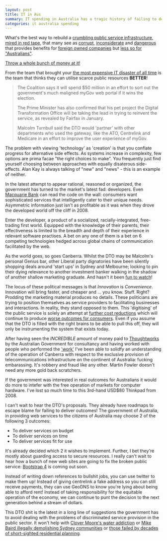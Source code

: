 ```yaml
---
layout: post
title: IT in Aus
summary: IT spending in Australia has a tragic history of failing to deliver outcomes for those who pay for it. The Turnbull government has just announced the next script for the next failure.
categories: it australia spending
---
```

What's the best way to rebuild a [crumbling public service infrastructure](http://www.bloomberg.com/news/articles/2016-06-26/australian-election-2016-what-you-need-to-know), [mired in red tape](http://www.smh.com.au/national/public-service/this-man-beat-centrelinks-system-and-he-says-you-can-too-20160127-gmet74.html), that many see as [corrupt](http://www.abc.net.au/news/2016-06-28/us-air-force-border-force-members-allegedly-in-syndicates/7548126), [inconsiderate](http://www.smh.com.au/nsw/sydney-siege-inquest-katrina-dawson-sustained-at-least-seven-gunshot-wounds-20160627-gpt7qs.html) and [dangerous](http://www.abc.net.au/news/2016-06-06/vision-released-police-officer-pulls-gun-on-motorist-outback-qld/7482950) that provides benefits for [foreign owned companies](http://www.abc.net.au/news/2012-01-18/11pc-of-farm-land-foreign-owned/3781324) but [less so for "Australians"](http://www.smh.com.au/business/the-economy/australian-wages-growth-hits-the-wall-20141205-12165v.html).

[Throw a whole bunch of money at it!](http://www.smh.com.au/it-pro/government-it/malcolm-turnbull-promises-50-million-reboot-for-troubled-mygov-20160621-gpnwcz.html)

From the team that brought your [the most expensive IT disaster of all time](http://www.news.com.au/technology/online/new-slower-national-broadband-network-to-cost-30-billion-more-than-labors-previous-plan/story-fnjwncel-1226781570899) is the team that thinks they can utilise scarce public resources **BETTER**!

> The Coalition says it will spend $50 million in an effort to sort out the government's much maligned myGov web portal if it wins the election.
> 
> The Prime Minister has also confirmed that his pet project the Digital Transformation Office will be taking the lead in trying to reinvent the service, as revealed by Fairfax in January.
> 
> Malcolm Turnbull said the DTO would 'partner' with other departments who used the gateway, like the ATO, Centrelink and Medicare in an effort to improve the user experience of myGov.

The problem with viewing 'technology' as 'creation' is that you conflate progress for alternative side effects. As systems increase in complexity, few options are prima facae "the right choices to make". You frequently just find yourself choosing between approaches with equally disaterous side-effects.  Alan Kay is always talking of "new" and "news" - this is an example of neither.

In the latest attempt to appear rational, reasoned or organized, the government has turned to the market's latest fad: developers. Even [Macquarie Bank](http://stackoverflow.com/jobs/118434/full-stack-developer-contract-macquarie) can read the code on the wall: consumers want sophisticated services that intelligently cater to their unique needs. Asymmetric information just isn't as profitable as it was when they drove the developed world off the cliff in 2008. 

Enter the developer, a product of a socialized, racially-integrated, free-trading first world. Equipped with the knowledge of their parents, their effectiveness is limited to the breadth and depth of their experience in relevant software practises. A bet on any one of them is a bet on 6 competing technologies hedged across global chains of communication facilitated by the web.

As the world goes, so goes Canberra. Whilst the DTO may be Malcolm's personal Genius bar, other Liberal party dignatories have been silently shopping deals around 'start ups' in Sydney and Melbourne; looking to pin their dying relevance to another investment banker walking in the shadow of another shallow marketing graduate. And hasn't it been [fun to watch](http://www.smh.com.au/entertainment/tv-and-radio/wyatt-roy-grilled-on-startup-funding-on-qa-the-money-doesnt-match-the-words-mate-20160329-gnsna2.html)!

The locus of these political messages is that *Innovation* is *Convenience*. Innovation will bring faster, and cheaper and ... you know. Stuff. Right? Prodding the marketing material produces no details. These politicians are trying to position themselves as service providers to facilitating businesses and interactions. In reality, they stand opposed to them. This 'digitising' of the public service is solely an attempt at [further cost reductions](http://www.abc.net.au/news/2014-01-14/government-flags-merger-of-social-and-human-services-departments/5198928) which will continue to produce [worse outcomes for consumers](http://www.abc.net.au/news/2012-10-19/violence-against-centrelink-staff/4322346). Even if you assume that the DTO is filled with the right brains to be able to pull this off, they will only be instrumenting the system that exists today.

After having seen the *INCREDIBLE* amount of money paid to [Thoughtworks](http://thoughtworks.com) by the Australian Government for consultancy and having worked with people who performed the ['work'](http://www.news.com.au/technology/the-coalitions-internet-policy-has-been-slammed-as-a-colossal-mistake/news-story/d3cf2b9e65d5ee0b7d442e76d3afbc7b) I've been able to solidfy an understanding of the operation of Canberra with respect to the exclusive provision of telecommunications infrastructure on the continent of Australia: fucking embarassing. It's robbery and fraud like any other. Martin Fowler doesn't need any more gold back scratchers.

If the government was interested in real outcomes for Australians it would do more to intefer with the free operation of markets for computer hardware. I've lost so much time to this 3rd-hand USD$80 Thinkpad from 2008.

I can't wait to hear the DTO's proposals. They already have roadmaps to escape blame for failing to deliver outcomes! The government of Australia, in providing web services to the citizens of Australia may choose 2 of the following 3 outcomes:

- To deliver services on budget
- To deliver services on time
- To deliver services fit for use 

It's already decided which 2 it wishes to implement. Further, I bet they're mostly about guarding access to secure resources. I really can't wait to hear how a bunch of new web sites are going to fix the broken public service: [Bootstrap 4](http://getbootstrap.com/) is coming out soon.

Instead of writing down references to bullshit jobs, you can use twitter to make them up!
Instead of giving centrelink a fake address so you can still receive payments, they can use GeoDNS to know you're lying about being able to afford rent!
Instead of taking responsibility for the equitable operation of the economy, we can continue to punt the decision to the next generation behind a stream of dollars.

This DTO shit is the latest in a long line of suggestions the government has to avoid dealing with the problems of discriminated service provision in the public sector. It won't help with [Clover Moore's water addiction](http://www.dailytelegraph.com.au/news/nsw/clover-moore-pours-80000-into-a-popup-h2o-water-bar-open-for-just-nine-days/news-story/76944d7fde2b0ab98139d149f040590f) or [Mike Baird illegally demolishing Sydney communities](http://www.afr.com/business/transport/nsw-premier-mike-baird-vows-to-push-westconnex-through-20160615-gpje7j) or [those failed by decades of short-sighted residential planning](http://www.abc.net.au/news/2015-07-28/portraits-of-sydneys-homeless-community/6653186).
